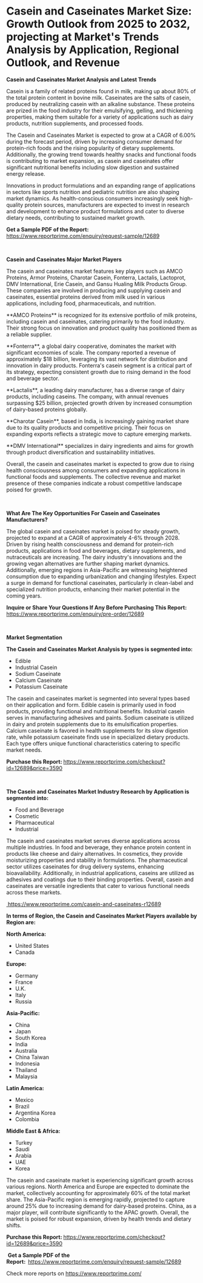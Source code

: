 <p><h1>Casein and Caseinates Market Size: Growth Outlook from 2025 to 2032, projecting at Market's Trends Analysis by Application, Regional Outlook, and Revenue</h1></p><p><strong>Casein and Caseinates Market Analysis and Latest Trends</strong></p>
<p><p>Casein is a family of related proteins found in milk, making up about 80% of the total protein content in bovine milk. Caseinates are the salts of casein, produced by neutralizing casein with an alkaline substance. These proteins are prized in the food industry for their emulsifying, gelling, and thickening properties, making them suitable for a variety of applications such as dairy products, nutrition supplements, and processed foods.</p><p>The Casein and Caseinates Market is expected to grow at a CAGR of 6.00% during the forecast period, driven by increasing consumer demand for protein-rich foods and the rising popularity of dietary supplements. Additionally, the growing trend towards healthy snacks and functional foods is contributing to market expansion, as casein and caseinates offer significant nutritional benefits including slow digestion and sustained energy release.</p><p>Innovations in product formulations and an expanding range of applications in sectors like sports nutrition and pediatric nutrition are also shaping market dynamics. As health-conscious consumers increasingly seek high-quality protein sources, manufacturers are expected to invest in research and development to enhance product formulations and cater to diverse dietary needs, contributing to sustained market growth.</p></p>
<p><strong>Get a Sample PDF of the Report:&nbsp;</strong> <a href="https://www.reportprime.com/enquiry/request-sample/12689?utm_campaign=2744&utm_medium=2&utm_source=Github&utm_content=ia&utm_term=19032025&utm_id=casein-and-caseinates">https://www.reportprime.com/enquiry/request-sample/12689</a></p>
<p>&nbsp;</p>
<p><strong>Casein and Caseinates Major Market Players</strong></p>
<p><p>The casein and caseinates market features key players such as AMCO Proteins, Armor Proteins, Charotar Casein, Fonterra, Lactalis, Lactoprot, DMV International, Erie Casein, and Gansu Hualing Milk Products Group. These companies are involved in producing and supplying casein and caseinates, essential proteins derived from milk used in various applications, including food, pharmaceuticals, and nutrition.</p><p>**AMCO Proteins** is recognized for its extensive portfolio of milk proteins, including casein and caseinates, catering primarily to the food industry. Their strong focus on innovation and product quality has positioned them as a reliable supplier.</p><p>**Fonterra**, a global dairy cooperative, dominates the market with significant economies of scale. The company reported a revenue of approximately $18 billion, leveraging its vast network for distribution and innovation in dairy products. Fonterra's casein segment is a critical part of its strategy, expecting consistent growth due to rising demand in the food and beverage sector.</p><p>**Lactalis**, a leading dairy manufacturer, has a diverse range of dairy products, including caseins. The company, with annual revenues surpassing $25 billion, projected growth driven by increased consumption of dairy-based proteins globally.</p><p>**Charotar Casein**, based in India, is increasingly gaining market share due to its quality products and competitive pricing. Their focus on expanding exports reflects a strategic move to capture emerging markets.</p><p>**DMV International** specializes in dairy ingredients and aims for growth through product diversification and sustainability initiatives.</p><p>Overall, the casein and caseinates market is expected to grow due to rising health consciousness among consumers and expanding applications in functional foods and supplements. The collective revenue and market presence of these companies indicate a robust competitive landscape poised for growth.</p></p>
<p>&nbsp;</p>
<p><strong>What Are The Key Opportunities For Casein and Caseinates Manufacturers?</strong></p>
<p><p>The global casein and caseinates market is poised for steady growth, projected to expand at a CAGR of approximately 4-6% through 2028. Driven by rising health consciousness and demand for protein-rich products, applications in food and beverages, dietary supplements, and nutraceuticals are increasing. The dairy industry's innovations and the growing vegan alternatives are further shaping market dynamics. Additionally, emerging regions in Asia-Pacific are witnessing heightened consumption due to expanding urbanization and changing lifestyles. Expect a surge in demand for functional caseinates, particularly in clean-label and specialized nutrition products, enhancing their market potential in the coming years.</p></p>
<p><strong>Inquire or Share Your Questions If Any Before Purchasing This Report:</strong> <a href="https://www.reportprime.com/enquiry/pre-order/12689?utm_campaign=2744&utm_medium=2&utm_source=Github&utm_content=ia&utm_term=19032025&utm_id=casein-and-caseinates">https://www.reportprime.com/enquiry/pre-order/12689</a></p>
<p>&nbsp;</p>
<p><strong>Market Segmentation</strong></p>
<p><strong>The Casein and Caseinates Market Analysis by types is segmented into:</strong></p>
<p><ul><li>Edible</li><li>Industrial Casein</li><li>Sodium Caseinate</li><li>Calcium Caseinate</li><li>Potassium Caseinate</li></ul></p>
<p><p>The casein and caseinates market is segmented into several types based on their application and form. Edible casein is primarily used in food products, providing functional and nutritional benefits. Industrial casein serves in manufacturing adhesives and paints. Sodium caseinate is utilized in dairy and protein supplements due to its emulsification properties. Calcium caseinate is favored in health supplements for its slow digestion rate, while potassium caseinate finds use in specialized dietary products. Each type offers unique functional characteristics catering to specific market needs.</p></p>
<p><strong>Purchase this Report:&nbsp;</strong><a href="https://www.reportprime.com/checkout?id=12689&price=3590&utm_campaign=2744&utm_medium=2&utm_source=Github&utm_content=ia&utm_term=19032025&utm_id=casein-and-caseinates">https://www.reportprime.com/checkout?id=12689&price=3590</a></p>
<p>&nbsp;</p>
<p><strong>The Casein and Caseinates Market Industry Research by Application is segmented into:</strong></p>
<p><ul><li>Food and Beverage</li><li>Cosmetic</li><li>Pharmaceutical</li><li>Industrial</li></ul></p>
<p><p>The casein and caseinates market serves diverse applications across multiple industries. In food and beverage, they enhance protein content in products like cheese and dairy alternatives. In cosmetics, they provide moisturizing properties and stability in formulations. The pharmaceutical sector utilizes caseinates for drug delivery systems, enhancing bioavailability. Additionally, in industrial applications, caseins are utilized as adhesives and coatings due to their binding properties. Overall, casein and caseinates are versatile ingredients that cater to various functional needs across these markets.</p></p>
<p><a href="https://www.reportprime.com/casein-and-caseinates-r12689?utm_campaign=2744&utm_medium=2&utm_source=Github&utm_content=ia&utm_term=19032025&utm_id=casein-and-caseinates">&nbsp;https://www.reportprime.com/casein-and-caseinates-r12689</a></p>
<p><strong>In terms of Region, the Casein and Caseinates Market Players available by Region are:</strong></p>
<p>
    <p> <strong> North America: </strong>
        <ul>
            <li>United States</li>
            <li>Canada</li>
        </ul>
        </p> 
    <p> <strong> Europe: </strong>
        <ul>
            <li>Germany</li>
            <li>France</li>
            <li>U.K.</li>
            <li>Italy</li>
            <li>Russia</li>
        </ul>
        </p> 
    <p> <strong> Asia-Pacific: </strong>
        <ul>
            <li>China</li>
            <li>Japan</li>
            <li>South Korea</li>
            <li>India</li>
            <li>Australia</li>
            <li>China Taiwan</li>
            <li>Indonesia</li>
            <li>Thailand</li>
            <li>Malaysia</li>
        </ul>
        </p> 
    <p> <strong> Latin America: </strong>
        <ul>
            <li>Mexico</li>
            <li>Brazil</li>
            <li>Argentina Korea</li>
            <li>Colombia</li>
        </ul>
        </p> 
    <p> <strong> Middle East & Africa: </strong>
        <ul>
            <li>Turkey</li>
            <li>Saudi</li>
            <li>Arabia</li>
            <li>UAE</li>
            <li>Korea</li>
        </ul>
    </p>
    </p>
<p><p>The casein and caseinate market is experiencing significant growth across various regions. North America and Europe are expected to dominate the market, collectively accounting for approximately 60% of the total market share. The Asia-Pacific region is emerging rapidly, projected to capture around 25% due to increasing demand for dairy-based proteins. China, as a major player, will contribute significantly to the APAC growth. Overall, the market is poised for robust expansion, driven by health trends and dietary shifts.</p></p>
<p><strong>Purchase this Report: </strong><a href="https://www.reportprime.com/checkout?id=12689&price=3590&utm_campaign=2744&utm_medium=2&utm_source=Github&utm_content=ia&utm_term=19032025&utm_id=casein-and-caseinates">https://www.reportprime.com/checkout?id=12689&price=3590</a></p>
<p>&nbsp;<strong>Get a Sample PDF of the Report:&nbsp;&nbsp;</strong><a href="https://www.reportprime.com/enquiry/request-sample/12689?utm_campaign=2744&utm_medium=2&utm_source=Github&utm_content=ia&utm_term=19032025&utm_id=casein-and-caseinates">https://www.reportprime.com/enquiry/request-sample/12689</a></p>
<p><strong></strong></p>
<p>Check more reports on <a href="https://www.reportprime.com/?utm_campaign=2744&utm_medium=2&utm_source=Github&utm_content=ia&utm_term=19032025&utm_id=casein-and-caseinates">https://www.reportprime.com/</a></p>